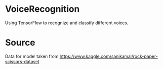 # VoiceRecognition
Using TensorFlow to recognize and classify different voices.
# Source
Data for model taken from https://www.kaggle.com/sanikamal/rock-paper-scissors-dataset
